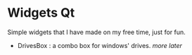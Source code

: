 # Widgets Qt
Simple widgets that I have made on my free time, just for fun.

* DrivesBox : a combo box for windows' drives.
_more later_
